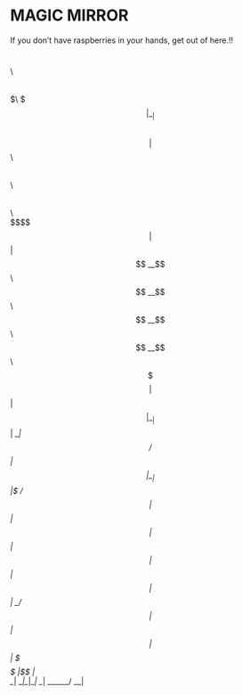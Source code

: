 # MAGIC MIRROR

If you don’t have raspberries in your hands, get out of here.!!

$$\      $$\ $$\                                         
$$$\    $$$ |\__|                                        
$$$$\  $$$$ |$$\  $$$$$$\   $$$$$$\   $$$$$$\   $$$$$$\  
$$\$$\$$ $$ |$$ |$$  __$$\ $$  __$$\ $$  __$$\ $$  __$$\ 
$$ \$$$  $$ |$$ |$$ |  \__|$$ |  \__|$$ /  $$ |$$ |  \__|
$$ |\$  /$$ |$$ |$$ |      $$ |      $$ |  $$ |$$ |      
$$ | \_/ $$ |$$ |$$ |      $$ |      \$$$$$$  |$$ |      
\__|     \__|\__|\__|      \__|       \______/ \__|      
                                                         
                                                         
                                                         
